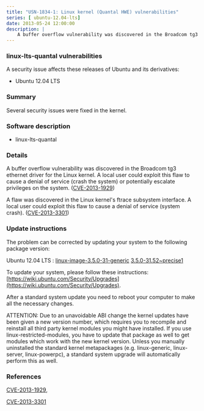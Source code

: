 ```yaml
---
title: "USN-1834-1: Linux kernel (Quantal HWE) vulnerabilities"
series: [ ubuntu-12.04-lts]
date: 2013-05-24 12:00:00
description: |
    A buffer overflow vulnerability was discovered in the Broadcom tg3 ethernet driver for the Linux kernel. A local user could exploit this flaw to cause a denial of service (crash the system) or potentially escalate privileges on the system. ([CVE-2013-1929](http://people.ubuntu.com/~ubuntu-security/cve/CVE-2013-1929))
--- 
```

 
 


### linux-lts-quantal vulnerabilities

A security issue affects these releases of Ubuntu and its derivatives:

* Ubuntu 12.04 LTS

### Summary

Several security issues were fixed in the kernel. 

### Software description

* linux-lts-quantal 

### Details

A buffer overflow vulnerability was discovered in the Broadcom tg3 ethernet driver for the Linux kernel. A local user could exploit this flaw to cause a denial of service (crash the system) or potentially escalate privileges on the system. ([CVE-2013-1929](http://people.ubuntu.com/~ubuntu-security/cve/CVE-2013-1929))

A flaw was discovered in the Linux kernel&#39;s ftrace subsystem interface. A local user could exploit this flaw to cause a denial of service (system crash). ([CVE-2013-3301](http://people.ubuntu.com/~ubuntu-security/cve/CVE-2013-3301)) 

### Update instructions

The problem can be corrected by updating your system to the following package version:

Ubuntu 12.04 LTS
 : [linux-image-3.5.0-31-generic](https://launchpad.net/ubuntu/+source/linux-lts-quantal) <span> [3.5.0-31.52~precise1](https://launchpad.net/ubuntu/+source/linux-lts-quantal/3.5.0-31.52~precise1) </span> 

To update your system, please follow these instructions: [https://wiki.ubuntu.com/Security/Upgrades](https://wiki.ubuntu.com/Security/Upgrades).

After a standard system update you need to reboot your computer to make all the necessary changes.

ATTENTION: Due to an unavoidable ABI change the kernel updates have been given a new version number, which requires you to recompile and reinstall all third party kernel modules you might have installed. If you use linux-restricted-modules, you have to update that package as well to get modules which work with the new kernel version. Unless you manually uninstalled the standard kernel metapackages (e.g. linux-generic, linux-server, linux-powerpc), a standard system upgrade will automatically perform this as well. 

### References

 
 [CVE-2013-1929](http://people.ubuntu.com/~ubuntu-security/cve/CVE-2013-1929), 

 [CVE-2013-3301](http://people.ubuntu.com/~ubuntu-security/cve/CVE-2013-3301)
 

